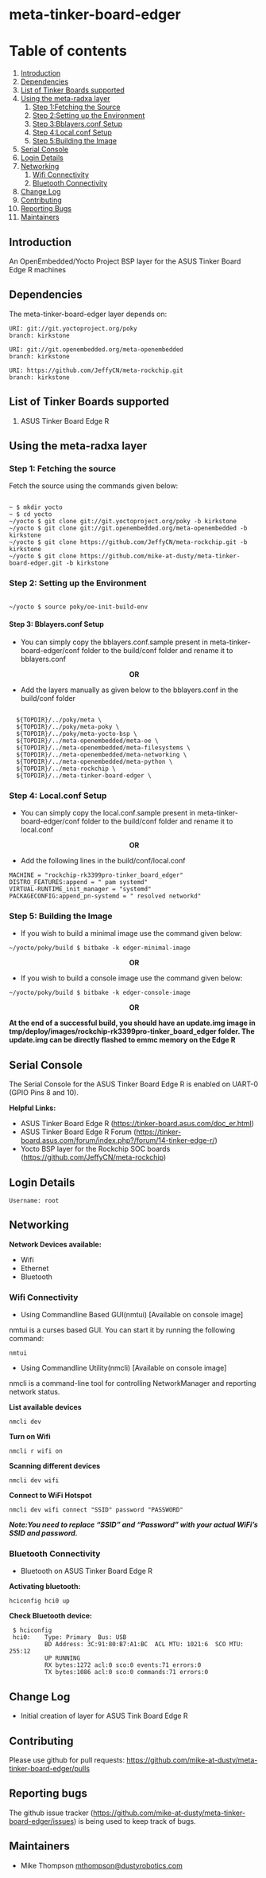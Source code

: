 # meta-tinker-board-edger

# Table of contents

1. [Introduction](#introduction)
2. [Dependencies](#dependencies)
3. [List of Tinker Boards supported](#list_of_boards_supported)
4. [Using the meta-radxa layer](#meta_tinker_board_edger_usage)
    1. [Step 1:Fetching the Source](#source_fetch)
    2. [Step 2:Setting up the Environment](#setup)
    3. [Step 3:Bblayers.conf Setup](#bblayers.conf_setup)
    4. [Step 4:Local.conf Setup](#local.conf_setup)
    5. [Step 5:Building the Image](#build_image)
5. [Serial Console](#serial_console)
6. [Login Details](#login)
7. [Networking](#networking)
    1. [Wifi Connectivity](#wifi)
    2. [Bluetooth Connectivity](#bluetooth)    
8. [Change Log](#change_log)
9. [Contributing](#contributing)
10. [Reporting Bugs](#bugs)
11. [Maintainers](#maintainers)


## Introduction <a name="introduction"></a>

An OpenEmbedded/Yocto Project BSP layer for the ASUS Tinker Board Edge R machines

## Dependencies <a name="dependencies"></a>

The meta-tinker-board-edger layer depends on:

	URI: git://git.yoctoproject.org/poky
	branch: kirkstone

	URI: git://git.openembedded.org/meta-openembedded
	branch: kirkstone

	URI: https://github.com/JeffyCN/meta-rockchip.git
	branch: kirkstone

## List of Tinker Boards supported <a name="list_of_boards_supported"></a>

1) ASUS Tinker Board Edge R

## Using the meta-radxa layer <a name="meta_tinker_board_edger_usage"></a>

### Step 1: Fetching the source <a name="source_fetch"></a>

Fetch the source using the commands given below:

<pre><code>
~ $ mkdir yocto
~ $ cd yocto
~/yocto $ git clone git://git.yoctoproject.org/poky -b kirkstone
~/yocto $ git clone git://git.openembedded.org/meta-openembedded -b kirkstone
~/yocto $ git clone https://github.com/JeffyCN/meta-rockchip.git -b kirkstone
~/yocto $ git clone https://github.com/mike-at-dusty/meta-tinker-board-edger.git -b kirkstone
</code></pre>

### Step 2: Setting up the Environment <a name="setup"></a>

<pre><code>
~/yocto $ source poky/oe-init-build-env
</code></pre>

#### Step 3: Bblayers.conf Setup <a name="bblayers.conf_setup"></a>

* You can simply copy the bblayers.conf.sample present in meta-tinker-board-edger/conf folder to the build/conf folder and rename it to bblayers.conf

<div align="center"><b>OR</b></div>

* Add the layers manually as given below to the bblayers.conf in the build/conf folder

<pre><code>
  ${TOPDIR}/../poky/meta \
  ${TOPDIR}/../poky/meta-poky \
  ${TOPDIR}/../poky/meta-yocto-bsp \
  ${TOPDIR}/../meta-openembedded/meta-oe \
  ${TOPDIR}/../meta-openembedded/meta-filesystems \
  ${TOPDIR}/../meta-openembedded/meta-networking \
  ${TOPDIR}/../meta-openembedded/meta-python \
  ${TOPDIR}/../meta-rockchip \
  ${TOPDIR}/../meta-tinker-board-edger \
</code></pre>

### Step 4: Local.conf Setup <a name="local.conf_setup"></a>

* You can simply copy the local.conf.sample present in meta-tinker-board-edger/conf folder to the build/conf folder and rename it to local.conf

<div align="center"><b>OR</b></div>

* Add the following lines in the build/conf/local.conf

```
MACHINE = "rockchip-rk3399pro-tinker_board_edger"
DISTRO_FEATURES:append = " pam systemd"
VIRTUAL-RUNTIME_init_manager = "systemd"
PACKAGECONFIG:append_pn-systemd = " resolved networkd"
```

### Step 5: Building the Image <a name="build_image"></a>

* If you wish to build a minimal image use the command given below:
```
~/yocto/poky/build $ bitbake -k edger-minimal-image
```
<div align="center"><b>OR</b></div>

* If you wish to build a console image use the command given below:

```
~/yocto/poky/build $ bitbake -k edger-console-image
```
<div align="center"><b>OR</b></div>

**At the end of a successful build, you should have an update.img image in tmp/deploy/images/rockchip-rk3399pro-tinker_board_edger folder. The update.img can be directly flashed to emmc memory on the Edge R**

## Serial Console <a name="serial_console"></a>

The Serial Console for the ASUS Tinker Board Edge R is enabled on UART-0 (GPIO Pins 8 and 10).

**Helpful Links:**

+ ASUS Tinker Board Edge R (https://tinker-board.asus.com/doc_er.html)
+ ASUS Tinker Board Edge R Forum (https://tinker-board.asus.com/forum/index.php?/forum/14-tinker-edge-r/)
+ Yocto BSP layer for the Rockchip SOC boards (https://github.com/JeffyCN/meta-rockchip)

## Login Details <a name="login"></a>

```
Username: root
```

## Networking <a name="networking"></a>

**Network Devices available:**

+ Wifi
+ Ethernet
+ Bluetooth

### Wifi Connectivity <a name="wifi"></a>

+ Using Commandline Based GUI(nmtui) [Available on console image]

nmtui is a curses based GUI. You can start it by running the following command:

```
nmtui
```

+ Using Commandline Utility(nmcli) [Available on console image]

nmcli is a command-line tool for controlling NetworkManager and reporting network status.

**List available devices**

```
nmcli dev
```

**Turn on Wifi**

```
nmcli r wifi on
```

**Scanning different devices**

```
nmcli dev wifi
```

**Connect to WiFi Hotspot**

```
nmcli dev wifi connect "SSID" password "PASSWORD"
```

***Note:You need to replace “SSID” and “Password” with your actual WiFi’s SSID and password.***

### Bluetooth Connectivity <a name="bluetooth"></a>

+ Bluetooth on ASUS Tinker Board Edge R

**Activating bluetooth:**

```
hciconfig hci0 up
```

**Check Bluetooth device:**

```
 $ hciconfig
 hci0:    Type: Primary  Bus: USB
          BD Address: 3C:91:80:B7:A1:BC  ACL MTU: 1021:6  SCO MTU: 255:12
          UP RUNNING 
          RX bytes:1272 acl:0 sco:0 events:71 errors:0
          TX bytes:1086 acl:0 sco:0 commands:71 errors:0
```

## Change Log <a name="change_log"></a>

+ Initial creation of layer for ASUS Tink Board Edge R

## Contributing <a name="contributing"></a>

Please use github for pull requests: https://github.com/mike-at-dusty/meta-tinker-board-edger/pulls

## Reporting bugs <a name="bugs"></a>

The github issue tracker (https://github.com/mike-at-dusty/meta-tinker-board-edger/issues) is being used to keep track of bugs.

## Maintainers <a name="maintainers"></a>

* Mike Thompson <mthompson@dustyrobotics.com>
